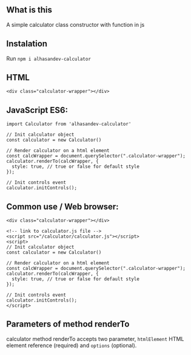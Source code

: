 ## What is this

A simple calculator class constructor with function in js

## Instalation

Run `npm i alhasandev-calculator`

## HTML

`<div class="calculator-wrapper"></div>`

## JavaScript ES6:

```
import Calculator from 'alhasandev-calculator'

// Init calculator object
const calculator = new Calculator()

// Render calculator on a html element
const calcWrapper = document.querySelector(".calculator-wrapper");
calculator.renderTo(calcWrapper, {
  style: true, // true or false for default style
});

// Init controls event
calculator.initControls();
```

## Common use / Web browser:

```
<div class="calculator-wrapper"></div>

<!-- link to calculator.js file -->
<script src="/calculator/calculator.js"></script>
<script>
// Init calculator object
const calculator = new Calculator()

// Render calculator on a html element
const calcWrapper = document.querySelector(".calculator-wrapper");
calculator.renderTo(calcWrapper, {
  style: true, // true or false for default style
});

// Init controls event
calculator.initControls();
</script>
```

## Parameters of method renderTo

calculator method renderTo accepts two parameter, `htmlElement` HTML element reference (required) and `options` (optional).
